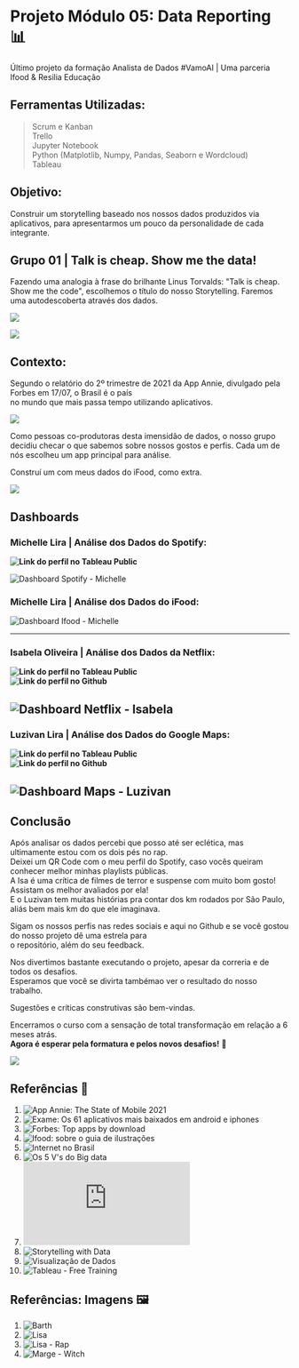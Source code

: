 # Projeto Módulo 05: Data Reporting 📊
Último projeto da formação Analista de Dados #VamoAI | Uma parceria Ifood & Resilia Educação

## Ferramentas Utilizadas:

>Scrum e Kanban    
>Trello     
>Jupyter Notebook     
>Python (Matplotlib, Numpy, Pandas, Seaborn e Wordcloud)     
>Tableau      

## Objetivo:

Construir um storytelling baseado nos nossos dados produzidos via aplicativos, para apresentarmos um pouco da personalidade de cada integrante.


## Grupo 01 | Talk is cheap. Show me the data!

Fazendo uma analogia à frase do brilhante Linus Torvalds: "Talk is cheap. Show me the code",
escolhemos o título do nosso Storytelling.
Faremos uma autodescoberta através dos dados.

![](https://github.com/michelle-lira/projeto_mod_05_vamoai/blob/main/images_readme/slides/abertura.png)


![](https://github.com/michelle-lira/projeto_mod_05_vamoai/blob/main/images_readme/slides/apresentacao-2.png)

## Contexto:

Segundo o relatório do 2º trimestre de 2021 da App Annie, divulgado pela Forbes em 17/07, o Brasil é o país     
no mundo que mais passa tempo utilizando aplicativos.

![](https://github.com/michelle-lira/projeto_mod_05_vamoai/blob/main/images_readme/slides/mobile.png)

Como pessoas co-produtoras desta imensidão de dados, o nosso grupo decidiu checar o que sabemos sobre nossos gostos e perfis.
Cada um de nós escolheu um app principal para análise.

Construí um com meus dados do iFood, como extra.

![](https://github.com/michelle-lira/projeto_mod_05_vamoai/blob/main/images_readme/slides/apresentacao-3.png)

## Dashboards

### Michelle Lira | Análise dos Dados do Spotify:
**![Link do perfil no Tableau Public](https://public.tableau.com/views/projeto_mod_05_vamoai/projeto_5?:language=pt-BR&:display_count=n&:origin=viz_share_link)**

![Dashboard Spotify - Michelle](https://github.com/michelle-lira/projeto_mod_05_vamoai/blob/main/images_readme/dashboards/dash-spotify-Michelle.png)


### Michelle Lira | Análise dos Dados do iFood:
![Dashboard Ifood - Michelle](https://github.com/michelle-lira/projeto_mod_05_vamoai/blob/main/images_readme/dashboards/Dash-iFood-Michelle.png)

---

### Isabela Oliveira | Análise dos Dados da Netflix:
**![Link do perfil no Tableau Public](https://public.tableau.com/views/Dashboard-VAMOA/DashboardBasededadosdaNetflix?:language=pt-BR&publish=yes&:display_count=n&:origin=viz_share_link)**     
**![Link do perfil no Github](https://github.com/isaolivlima)**

![Dashboard Netflix - Isabela](https://github.com/michelle-lira/projeto_mod_05_vamoai/blob/main/images_readme/dashboards/dashboard-netflix-isabela.png)
---

### Luzivan Lira | Análise dos Dados do Google Maps:
**![Link do perfil no Tableau Public](https://public.tableau.com/views/VamoAi5/Painel1?:language=pt-BR&publish=yes&:display_count=n&:origin=viz_share_link)**   
**![Link do perfil no Github](https://github.com/luzivan-lira)**

![Dashboard Maps - Luzivan](https://github.com/michelle-lira/projeto_mod_05_vamoai/blob/main/images_readme/dashboards/dashboard-maps-luzivan.png)
---

## Conclusão

Após analisar os dados percebi que posso até ser eclética, mas ultimamente estou com os dois pés no rap.     
Deixei um QR Code com o meu perfil do Spotify, caso vocês queiram conhecer melhor minhas playlists públicas.      
A Isa é uma crítica de filmes de terror e suspense com muito bom gosto! Assistam os melhor avaliados por ela!      
E o Luzivan tem muitas histórias pra contar dos km rodados por São Paulo, aliás bem mais km do que ele imaginava.       

Sigam os nossos perfis nas redes sociais e aqui no Github e se você gostou do nosso projeto dê uma estrela para       
o repositório, além do seu feedback.       

Nos divertimos bastante executando o projeto, apesar da correria e de todos os desafios.        
Esperamos que você se divirta tambémao ver o resultado do nosso trabalho.        

Sugestões e críticas construtivas são bem-vindas.        

Encerramos o curso com a sensação de total transformação em relação a 6 meses atrás.       
__Agora é esperar pela formatura e pelos novos desafios!__ 🦾       

![](https://github.com/michelle-lira/projeto_mod_05_vamoai/blob/main/images_readme/figure/tumblr_m51fwnrflL1r5u9izo1_500.gif)

## Referências 🔗

1. ![App Annie: The State of Mobile 2021](https://www.appannie.com/en/go/state-of-mobile-2021/)
2. ![Exame: Os 61 aplicativos mais baixados em android e iphones](https://exame.com/tecnologia/os-61-aplicativos-mais-baixados-em-android-e-iphones/)
3. ![Forbes: Top apps by download]([https://www.forbes.com/sites/johnkoetsier/2021/07/15/top-10-apps-by-downloads-and-revenue-q2-2021-report/?utm_campaign=forbes&utm_source=twitter&utm_medium=social&utm_term=Carrie&sh=4c32e5303295)
4. ![Ifood: sobre o guia de ilustrações](https://medium.com/ifood-tech/como-constru%C3%ADmos-o-guia-de-ilustra-do-ifood-35a1768664c9)
5. ![Internet no Brasil](https://www.avellareduarte.com.br/internet-no-brasil-2020estatisticas/)
6. ![Os 5 V's do Big data](https://cortex-intelligence.com/blog/inteligencia-de-mercado/os-5-vs-do-big-data/)
7. ![Social Good Brasil: Relatório SGB 2020](https://socialgoodbrasil.org.br/wp-content/uploads/2020/12/Relato%CC%81rio-SGB-2020-FINAL.pdf)
8. ![Storytelling with Data](https://www.storytellingwithdata.com/books)
9. ![Visualização de Dados](https://pt.venngage.com/blog/visualizacao-de-dados/)
10. ![Tableau - Free Training](https://www.tableau.com/pt-br/learn/training/20212?utm_campaign=2018128_TPublic_NRTR_LATAM_pt-BR_2019-10-10_T2-Learning&utm_medium=Email&utm_source=Eloqua)

## Referências: Imagens 🖼️

1. ![Barth](https://br.pinterest.com/pin/791015122036348212/)
2. ![Lisa](https://br.pinterest.com/pin/611363718151203076/)
3. ![Lisa - Rap](https://br.pinterest.com/pin/810507264167190061/)
4. ![Marge - Witch](https://br.pinterest.com/pin/503206958341823855/)


